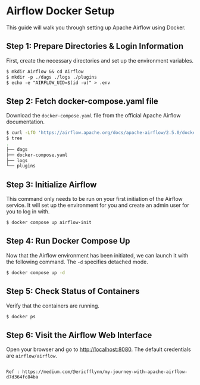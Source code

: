 # Airflow Docker Setup

This guide will walk you through setting up Apache Airflow using Docker.

## Step 1: Prepare Directories & Login Information

First, create the necessary directories and set up the environment variables.
```markdown
$ mkdir Airflow && cd Airflow
$ mkdir -p ./dags ./logs ./plugins
$ echo -e "AIRFLOW_UID=$(id -u)" > .env
```

## Step 2: Fetch docker-compose.yaml file

Download the `docker-compose.yaml` file from the official Apache Airflow documentation.

```sh
$ curl -LfO 'https://airflow.apache.org/docs/apache-airflow/2.5.0/docker-compose.yaml'
$ tree
.
├── dags
├── docker-compose.yaml
├── logs
└── plugins
```

## Step 3: Initialize Airflow

This command only needs to be run on your first initiation of the Airflow service. It will set up the environment for you and create an admin user for you to log in with.

```sh
$ docker compose up airflow-init
```

## Step 4: Run Docker Compose Up

Now that the Airflow environment has been initiated, we can launch it with the following command. The `-d` specifies detached mode.

```sh
$ docker compose up -d
```

## Step 5: Check Status of Containers

Verify that the containers are running.

```sh
$ docker ps
```

## Step 6: Visit the Airflow Web Interface

Open your browser and go to [http://localhost:8080](http://localhost:8080). The default credentials are `airflow/airflow`.
```

Ref : https://medium.com/@ericfflynn/my-journey-with-apache-airflow-d7d364fc84ba